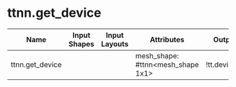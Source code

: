 # ttnn.get_device

| Name | Input Shapes | Input Layouts | Attributes | Output Shapes | Output Layouts |
|------|--------------|---------------|------------|---------------|----------------|
| ttnn.get_device |  |  | mesh_shape: #ttnn<mesh_shape 1x1> | !tt.device<#device> |  |
